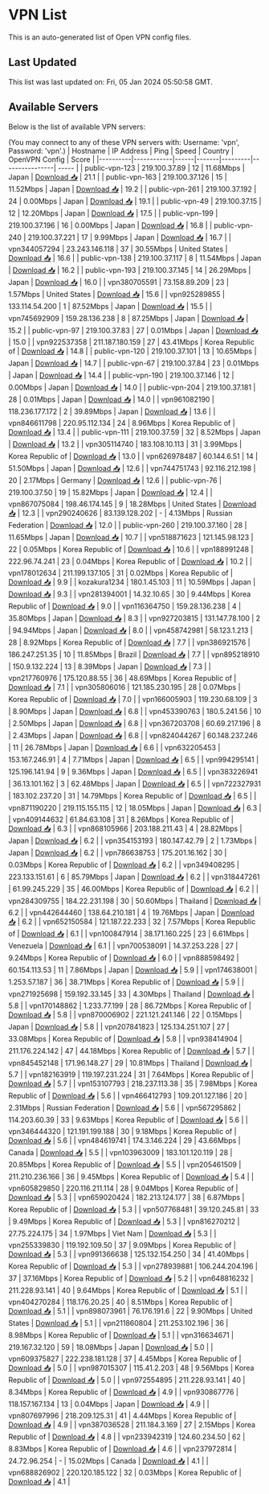 # VPN List

This is an auto-generated list of Open VPN config files.

## Last Updated

This list was last updated on: Fri, 05 Jan 2024 05:50:58 GMT.

## Available Servers

Below is the list of available VPN servers:

(You may connect to any of these VPN servers with: Username: 'vpn', Password: 'vpn'.)
| Hostname | IP Address | Ping | Speed | Country | OpenVPN Config | Score |
|----------|------------|------|-------|---------|----------------| ----- |
| public-vpn-123 | 219.100.37.89 | 12 | 11.68Mbps | Japan | [Download 📥](./configs/server_0_JP.ovpn) | 21.1 |
| public-vpn-163 | 219.100.37.126 | 15 | 11.52Mbps | Japan | [Download 📥](./configs/server_1_JP.ovpn) | 19.2 |
| public-vpn-261 | 219.100.37.192 | 24 | 0.00Mbps | Japan | [Download 📥](./configs/server_2_JP.ovpn) | 19.1 |
| public-vpn-49 | 219.100.37.15 | 12 | 12.20Mbps | Japan | [Download 📥](./configs/server_3_JP.ovpn) | 17.5 |
| public-vpn-199 | 219.100.37.196 | 16 | 0.00Mbps | Japan | [Download 📥](./configs/server_4_JP.ovpn) | 16.8 |
| public-vpn-240 | 219.100.37.221 | 17 | 9.99Mbps | Japan | [Download 📥](./configs/server_5_JP.ovpn) | 16.7 |
| vpn344057294 | 23.243.146.118 | 37 | 30.55Mbps | United States | [Download 📥](./configs/server_6_US.ovpn) | 16.6 |
| public-vpn-138 | 219.100.37.117 | 8 | 11.54Mbps | Japan | [Download 📥](./configs/server_7_JP.ovpn) | 16.2 |
| public-vpn-193 | 219.100.37.145 | 14 | 26.29Mbps | Japan | [Download 📥](./configs/server_8_JP.ovpn) | 16.0 |
| vpn380705591 | 73.158.89.209 | 23 | 1.57Mbps | United States | [Download 📥](./configs/server_9_US.ovpn) | 15.6 |
| vpn925289855 | 133.114.54.200 | 1 | 87.52Mbps | Japan | [Download 📥](./configs/server_10_JP.ovpn) | 15.5 |
| vpn745692909 | 159.28.136.238 | 8 | 87.25Mbps | Japan | [Download 📥](./configs/server_11_JP.ovpn) | 15.2 |
| public-vpn-97 | 219.100.37.83 | 27 | 0.01Mbps | Japan | [Download 📥](./configs/server_12_JP.ovpn) | 15.0 |
| vpn922537358 | 211.187.180.159 | 27 | 43.41Mbps | Korea Republic of | [Download 📥](./configs/server_13_KR.ovpn) | 14.8 |
| public-vpn-120 | 219.100.37.101 | 13 | 10.65Mbps | Japan | [Download 📥](./configs/server_14_JP.ovpn) | 14.7 |
| public-vpn-67 | 219.100.37.84 | 23 | 0.01Mbps | Japan | [Download 📥](./configs/server_15_JP.ovpn) | 14.4 |
| public-vpn-190 | 219.100.37.146 | 12 | 0.00Mbps | Japan | [Download 📥](./configs/server_16_JP.ovpn) | 14.0 |
| public-vpn-204 | 219.100.37.181 | 28 | 0.01Mbps | Japan | [Download 📥](./configs/server_17_JP.ovpn) | 14.0 |
| vpn961082190 | 118.236.177.172 | 2 | 39.89Mbps | Japan | [Download 📥](./configs/server_18_JP.ovpn) | 13.6 |
| vpn846611798 | 220.95.112.134 | 24 | 8.96Mbps | Korea Republic of | [Download 📥](./configs/server_19_KR.ovpn) | 13.4 |
| public-vpn-111 | 219.100.37.59 | 32 | 8.52Mbps | Japan | [Download 📥](./configs/server_20_JP.ovpn) | 13.2 |
| vpn305114740 | 183.108.10.113 | 31 | 3.99Mbps | Korea Republic of | [Download 📥](./configs/server_21_KR.ovpn) | 13.0 |
| vpn626978487 | 60.144.6.51 | 14 | 51.50Mbps | Japan | [Download 📥](./configs/server_22_JP.ovpn) | 12.6 |
| vpn744751743 | 92.116.212.198 | 20 | 2.17Mbps | Germany | [Download 📥](./configs/server_23_DE.ovpn) | 12.6 |
| public-vpn-76 | 219.100.37.50 | 19 | 15.82Mbps | Japan | [Download 📥](./configs/server_24_JP.ovpn) | 12.4 |
| vpn867075084 | 198.46.174.145 | 9 | 18.28Mbps | United States | [Download 📥](./configs/server_25_US.ovpn) | 12.3 |
| vpn290240626 | 83.139.128.202 | - | 4.13Mbps | Russian Federation | [Download 📥](./configs/server_26_RU.ovpn) | 12.0 |
| public-vpn-260 | 219.100.37.160 | 28 | 11.65Mbps | Japan | [Download 📥](./configs/server_27_JP.ovpn) | 10.7 |
| vpn518871623 | 121.145.98.123 | 22 | 0.05Mbps | Korea Republic of | [Download 📥](./configs/server_28_KR.ovpn) | 10.6 |
| vpn188991248 | 222.96.74.241 | 23 | 0.04Mbps | Korea Republic of | [Download 📥](./configs/server_29_KR.ovpn) | 10.2 |
| vpn178012634 | 211.199.137.105 | 31 | 0.02Mbps | Korea Republic of | [Download 📥](./configs/server_30_KR.ovpn) | 9.9 |
| kozakura1234 | 180.1.45.103 | 11 | 10.59Mbps | Japan | [Download 📥](./configs/server_31_JP.ovpn) | 9.3 |
| vpn281394001 | 14.32.10.65 | 30 | 9.44Mbps | Korea Republic of | [Download 📥](./configs/server_32_KR.ovpn) | 9.0 |
| vpn116364750 | 159.28.136.238 | 4 | 35.80Mbps | Japan | [Download 📥](./configs/server_33_JP.ovpn) | 8.3 |
| vpn927203815 | 131.147.78.100 | 2 | 94.94Mbps | Japan | [Download 📥](./configs/server_34_JP.ovpn) | 8.0 |
| vpn458742981 | 58.123.1.213 | 28 | 8.92Mbps | Korea Republic of | [Download 📥](./configs/server_35_KR.ovpn) | 7.7 |
| vpn386921576 | 186.247.251.35 | 10 | 11.85Mbps | Brazil | [Download 📥](./configs/server_36_BR.ovpn) | 7.7 |
| vpn895218910 | 150.9.132.224 | 13 | 8.39Mbps | Japan | [Download 📥](./configs/server_37_JP.ovpn) | 7.3 |
| vpn217760976 | 175.120.88.55 | 36 | 48.69Mbps | Korea Republic of | [Download 📥](./configs/server_38_KR.ovpn) | 7.1 |
| vpn305806016 | 121.185.230.195 | 28 | 0.07Mbps | Korea Republic of | [Download 📥](./configs/server_39_KR.ovpn) | 7.0 |
| vpn166005903 | 119.230.68.109 | 3 | 8.90Mbps | Japan | [Download 📥](./configs/server_40_JP.ovpn) | 6.8 |
| vpn453390763 | 180.5.241.56 | 10 | 2.50Mbps | Japan | [Download 📥](./configs/server_41_JP.ovpn) | 6.8 |
| vpn367203708 | 60.69.217.196 | 8 | 2.43Mbps | Japan | [Download 📥](./configs/server_42_JP.ovpn) | 6.8 |
| vpn824044267 | 60.148.237.246 | 11 | 26.78Mbps | Japan | [Download 📥](./configs/server_43_JP.ovpn) | 6.6 |
| vpn632205453 | 153.167.246.91 | 4 | 7.71Mbps | Japan | [Download 📥](./configs/server_44_JP.ovpn) | 6.5 |
| vpn994295141 | 125.196.141.94 | 9 | 9.36Mbps | Japan | [Download 📥](./configs/server_45_JP.ovpn) | 6.5 |
| vpn383226941 | 36.13.101.162 | 3 | 62.48Mbps | Japan | [Download 📥](./configs/server_46_JP.ovpn) | 6.5 |
| vpn722327931 | 183.102.237.20 | 31 | 14.79Mbps | Korea Republic of | [Download 📥](./configs/server_47_KR.ovpn) | 6.5 |
| vpn871190220 | 219.115.155.115 | 12 | 18.05Mbps | Japan | [Download 📥](./configs/server_48_JP.ovpn) | 6.3 |
| vpn409144632 | 61.84.63.108 | 31 | 8.26Mbps | Korea Republic of | [Download 📥](./configs/server_49_KR.ovpn) | 6.3 |
| vpn868105966 | 203.188.211.43 | 4 | 28.82Mbps | Japan | [Download 📥](./configs/server_50_JP.ovpn) | 6.2 |
| vpn354153193 | 180.147.42.79 | 2 | 1.73Mbps | Japan | [Download 📥](./configs/server_51_JP.ovpn) | 6.2 |
| vpn786638753 | 175.201.16.162 | 30 | 0.03Mbps | Korea Republic of | [Download 📥](./configs/server_52_KR.ovpn) | 6.2 |
| vpn349408295 | 223.133.151.61 | 6 | 85.79Mbps | Japan | [Download 📥](./configs/server_53_JP.ovpn) | 6.2 |
| vpn318447261 | 61.99.245.229 | 35 | 46.00Mbps | Korea Republic of | [Download 📥](./configs/server_54_KR.ovpn) | 6.2 |
| vpn284309755 | 184.22.231.198 | 30 | 50.60Mbps | Thailand | [Download 📥](./configs/server_55_TH.ovpn) | 6.2 |
| vpn442644460 | 138.64.210.181 | 4 | 19.76Mbps | Japan | [Download 📥](./configs/server_56_JP.ovpn) | 6.2 |
| vpn652150584 | 121.187.22.233 | 32 | 7.57Mbps | Korea Republic of | [Download 📥](./configs/server_57_KR.ovpn) | 6.1 |
| vpn100847914 | 38.171.160.225 | 23 | 6.61Mbps | Venezuela | [Download 📥](./configs/server_58_VE.ovpn) | 6.1 |
| vpn700538091 | 14.37.253.228 | 27 | 9.24Mbps | Korea Republic of | [Download 📥](./configs/server_59_KR.ovpn) | 6.0 |
| vpn888598492 | 60.154.113.53 | 11 | 7.86Mbps | Japan | [Download 📥](./configs/server_60_JP.ovpn) | 5.9 |
| vpn174638001 | 1.253.57.187 | 36 | 38.71Mbps | Korea Republic of | [Download 📥](./configs/server_61_KR.ovpn) | 5.9 |
| vpn271925698 | 159.192.33.145 | 33 | 4.30Mbps | Thailand | [Download 📥](./configs/server_62_TH.ovpn) | 5.8 |
| vpn170148862 | 1.233.77.199 | 28 | 86.72Mbps | Korea Republic of | [Download 📥](./configs/server_63_KR.ovpn) | 5.8 |
| vpn870006902 | 221.121.241.146 | 22 | 0.15Mbps | Japan | [Download 📥](./configs/server_64_JP.ovpn) | 5.8 |
| vpn207841823 | 125.134.251.107 | 27 | 33.08Mbps | Korea Republic of | [Download 📥](./configs/server_65_KR.ovpn) | 5.8 |
| vpn938414904 | 211.176.224.142 | 47 | 44.18Mbps | Korea Republic of | [Download 📥](./configs/server_66_KR.ovpn) | 5.7 |
| vpn845452148 | 171.96.148.27 | 29 | 10.81Mbps | Thailand | [Download 📥](./configs/server_67_TH.ovpn) | 5.7 |
| vpn182163919 | 119.197.231.224 | 31 | 7.64Mbps | Korea Republic of | [Download 📥](./configs/server_68_KR.ovpn) | 5.7 |
| vpn153107793 | 218.237.113.38 | 35 | 7.98Mbps | Korea Republic of | [Download 📥](./configs/server_69_KR.ovpn) | 5.6 |
| vpn466412793 | 109.201.127.186 | 20 | 2.31Mbps | Russian Federation | [Download 📥](./configs/server_70_RU.ovpn) | 5.6 |
| vpn567295862 | 114.203.60.39 | 33 | 9.63Mbps | Korea Republic of | [Download 📥](./configs/server_71_KR.ovpn) | 5.6 |
| vpn346444320 | 121.191.199.188 | 30 | 9.18Mbps | Korea Republic of | [Download 📥](./configs/server_72_KR.ovpn) | 5.6 |
| vpn484619741 | 174.3.146.224 | 29 | 43.66Mbps | Canada | [Download 📥](./configs/server_73_CA.ovpn) | 5.5 |
| vpn103963009 | 183.101.120.119 | 28 | 20.85Mbps | Korea Republic of | [Download 📥](./configs/server_74_KR.ovpn) | 5.5 |
| vpn205461509 | 211.210.236.166 | 36 | 9.45Mbps | Korea Republic of | [Download 📥](./configs/server_75_KR.ovpn) | 5.4 |
| vpn605829850 | 220.116.211.114 | 28 | 9.04Mbps | Korea Republic of | [Download 📥](./configs/server_76_KR.ovpn) | 5.3 |
| vpn659020424 | 182.213.124.177 | 38 | 6.87Mbps | Korea Republic of | [Download 📥](./configs/server_77_KR.ovpn) | 5.3 |
| vpn507768481 | 39.120.245.81 | 33 | 9.49Mbps | Korea Republic of | [Download 📥](./configs/server_78_KR.ovpn) | 5.3 |
| vpn816270212 | 27.75.224.175 | 34 | 1.97Mbps | Viet Nam | [Download 📥](./configs/server_79_VN.ovpn) | 5.3 |
| vpn255339830 | 119.192.109.50 | 37 | 9.09Mbps | Korea Republic of | [Download 📥](./configs/server_80_KR.ovpn) | 5.3 |
| vpn991366638 | 125.132.154.250 | 34 | 41.40Mbps | Korea Republic of | [Download 📥](./configs/server_81_KR.ovpn) | 5.3 |
| vpn278939881 | 106.244.204.196 | 37 | 37.16Mbps | Korea Republic of | [Download 📥](./configs/server_82_KR.ovpn) | 5.2 |
| vpn648816232 | 211.228.93.141 | 40 | 9.64Mbps | Korea Republic of | [Download 📥](./configs/server_83_KR.ovpn) | 5.1 |
| vpn404270284 | 118.176.20.25 | 40 | 8.51Mbps | Korea Republic of | [Download 📥](./configs/server_84_KR.ovpn) | 5.1 |
| vpn898073961 | 76.176.191.6 | 22 | 9.90Mbps | United States | [Download 📥](./configs/server_85_US.ovpn) | 5.1 |
| vpn211860804 | 211.253.102.196 | 36 | 8.98Mbps | Korea Republic of | [Download 📥](./configs/server_86_KR.ovpn) | 5.1 |
| vpn316634671 | 219.167.32.120 | 59 | 18.08Mbps | Japan | [Download 📥](./configs/server_87_JP.ovpn) | 5.0 |
| vpn609375827 | 222.238.181.128 | 37 | 4.45Mbps | Korea Republic of | [Download 📥](./configs/server_88_KR.ovpn) | 5.0 |
| vpn987015307 | 115.41.2.203 | 48 | 9.56Mbps | Korea Republic of | [Download 📥](./configs/server_89_KR.ovpn) | 5.0 |
| vpn972554895 | 211.228.93.141 | 40 | 8.34Mbps | Korea Republic of | [Download 📥](./configs/server_90_KR.ovpn) | 4.9 |
| vpn930867776 | 118.157.167.134 | 13 | 0.04Mbps | Japan | [Download 📥](./configs/server_91_JP.ovpn) | 4.9 |
| vpn807697996 | 218.209.125.31 | 41 | 4.44Mbps | Korea Republic of | [Download 📥](./configs/server_92_KR.ovpn) | 4.9 |
| vpn387036528 | 211.184.3.169 | 27 | 2.15Mbps | Korea Republic of | [Download 📥](./configs/server_93_KR.ovpn) | 4.8 |
| vpn233942319 | 124.60.234.50 | 62 | 8.83Mbps | Korea Republic of | [Download 📥](./configs/server_94_KR.ovpn) | 4.6 |
| vpn237972814 | 24.72.96.254 | - | 15.02Mbps | Canada | [Download 📥](./configs/server_95_CA.ovpn) | 4.1 |
| vpn688826902 | 220.120.185.122 | 32 | 0.03Mbps | Korea Republic of | [Download 📥](./configs/server_96_KR.ovpn) | 4.1 |
